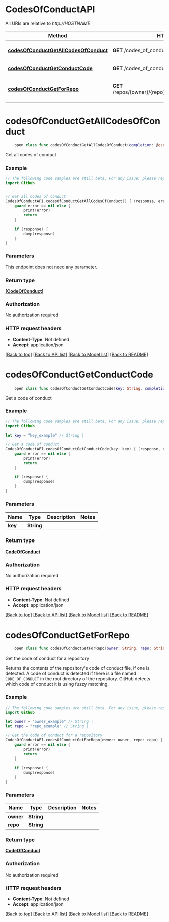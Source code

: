 # CodesOfConductAPI

All URIs are relative to *http://HOSTNAME*

Method | HTTP request | Description
------------- | ------------- | -------------
[**codesOfConductGetAllCodesOfConduct**](CodesOfConductAPI.md#codesofconductgetallcodesofconduct) | **GET** /codes_of_conduct | Get all codes of conduct
[**codesOfConductGetConductCode**](CodesOfConductAPI.md#codesofconductgetconductcode) | **GET** /codes_of_conduct/{key} | Get a code of conduct
[**codesOfConductGetForRepo**](CodesOfConductAPI.md#codesofconductgetforrepo) | **GET** /repos/{owner}/{repo}/community/code_of_conduct | Get the code of conduct for a repository


# **codesOfConductGetAllCodesOfConduct**
```swift
    open class func codesOfConductGetAllCodesOfConduct(completion: @escaping (_ data: [CodeOfConduct]?, _ error: Error?) -> Void)
```

Get all codes of conduct

### Example 
```swift
// The following code samples are still beta. For any issue, please report via http://github.com/OpenAPITools/openapi-generator/issues/new
import Github


// Get all codes of conduct
CodesOfConductAPI.codesOfConductGetAllCodesOfConduct() { (response, error) in
    guard error == nil else {
        print(error)
        return
    }

    if (response) {
        dump(response)
    }
}
```

### Parameters
This endpoint does not need any parameter.

### Return type

[**[CodeOfConduct]**](CodeOfConduct.md)

### Authorization

No authorization required

### HTTP request headers

 - **Content-Type**: Not defined
 - **Accept**: application/json

[[Back to top]](#) [[Back to API list]](../README.md#documentation-for-api-endpoints) [[Back to Model list]](../README.md#documentation-for-models) [[Back to README]](../README.md)

# **codesOfConductGetConductCode**
```swift
    open class func codesOfConductGetConductCode(key: String, completion: @escaping (_ data: CodeOfConduct?, _ error: Error?) -> Void)
```

Get a code of conduct

### Example 
```swift
// The following code samples are still beta. For any issue, please report via http://github.com/OpenAPITools/openapi-generator/issues/new
import Github

let key = "key_example" // String | 

// Get a code of conduct
CodesOfConductAPI.codesOfConductGetConductCode(key: key) { (response, error) in
    guard error == nil else {
        print(error)
        return
    }

    if (response) {
        dump(response)
    }
}
```

### Parameters

Name | Type | Description  | Notes
------------- | ------------- | ------------- | -------------
 **key** | **String** |  | 

### Return type

[**CodeOfConduct**](CodeOfConduct.md)

### Authorization

No authorization required

### HTTP request headers

 - **Content-Type**: Not defined
 - **Accept**: application/json

[[Back to top]](#) [[Back to API list]](../README.md#documentation-for-api-endpoints) [[Back to Model list]](../README.md#documentation-for-models) [[Back to README]](../README.md)

# **codesOfConductGetForRepo**
```swift
    open class func codesOfConductGetForRepo(owner: String, repo: String, completion: @escaping (_ data: CodeOfConduct?, _ error: Error?) -> Void)
```

Get the code of conduct for a repository

Returns the contents of the repository's code of conduct file, if one is detected.  A code of conduct is detected if there is a file named `CODE_OF_CONDUCT` in the root directory of the repository. GitHub detects which code of conduct it is using fuzzy matching.

### Example 
```swift
// The following code samples are still beta. For any issue, please report via http://github.com/OpenAPITools/openapi-generator/issues/new
import Github

let owner = "owner_example" // String | 
let repo = "repo_example" // String | 

// Get the code of conduct for a repository
CodesOfConductAPI.codesOfConductGetForRepo(owner: owner, repo: repo) { (response, error) in
    guard error == nil else {
        print(error)
        return
    }

    if (response) {
        dump(response)
    }
}
```

### Parameters

Name | Type | Description  | Notes
------------- | ------------- | ------------- | -------------
 **owner** | **String** |  | 
 **repo** | **String** |  | 

### Return type

[**CodeOfConduct**](CodeOfConduct.md)

### Authorization

No authorization required

### HTTP request headers

 - **Content-Type**: Not defined
 - **Accept**: application/json

[[Back to top]](#) [[Back to API list]](../README.md#documentation-for-api-endpoints) [[Back to Model list]](../README.md#documentation-for-models) [[Back to README]](../README.md)

